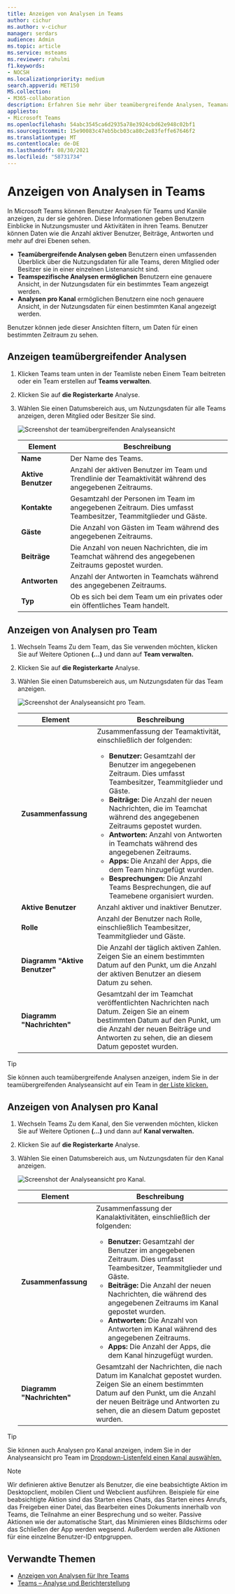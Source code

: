 ```yaml
---
title: Anzeigen von Analysen in Teams
author: cichur
ms.author: v-cichur
manager: serdars
audience: Admin
ms.topic: article
ms.service: msteams
ms.reviewer: rahulmi
f1.keywords:
- NOCSH
ms.localizationpriority: medium
search.appverid: MET150
MS.collection:
- M365-collaboration
description: Erfahren Sie mehr über teamübergreifende Analysen, Teamanalysen und Analysen pro Kanal in Teams, mit denen Benutzer Nutzungsdaten für Teams oder Kanäle sehen können, zu denen sie gehören.
appliesto:
- Microsoft Teams
ms.openlocfilehash: 54abc3545ca6d2935a78e3924cbd62e948c02bf1
ms.sourcegitcommit: 15e90083c47eb5bcb03ca80c2e83feffe67646f2
ms.translationtype: MT
ms.contentlocale: de-DE
ms.lasthandoff: 08/30/2021
ms.locfileid: "58731734"
---
```

# <a name="view-analytics-in-teams"></a>Anzeigen von Analysen in Teams

In Microsoft Teams können Benutzer Analysen für Teams und Kanäle anzeigen, zu der sie gehören. Diese Informationen geben Benutzern Einblicke in Nutzungsmuster und Aktivitäten in ihren Teams. Benutzer können Daten wie die Anzahl aktiver Benutzer, Beiträge, Antworten und mehr auf drei Ebenen sehen.

- **Teamübergreifende Analysen geben** Benutzern einen umfassenden Überblick über die Nutzungsdaten für alle Teams, deren Mitglied oder Besitzer sie in einer einzelnen Listenansicht sind.
- **Teamspezifische Analysen ermöglichen** Benutzern eine genauere Ansicht, in der Nutzungsdaten für ein bestimmtes Team angezeigt werden.
- **Analysen pro Kanal** ermöglichen Benutzern eine noch genauere Ansicht, in der Nutzungsdaten für einen bestimmten Kanal angezeigt werden.

Benutzer können jede dieser Ansichten filtern, um Daten für einen bestimmten Zeitraum zu sehen.

## <a name="view-cross-team-analytics"></a>Anzeigen teamübergreifender Analysen

1. Klicken Teams team unten in der Teamliste neben Einem Team beitreten oder ein Team erstellen auf **Teams verwalten**.
2. Klicken Sie auf **die Registerkarte** Analyse.
3. Wählen Sie einen Datumsbereich aus, um Nutzungsdaten für alle Teams anzeigen, deren Mitglied oder Besitzer Sie sind.

    ![Screenshot der teamübergreifenden Analyseansicht](../media/view-analytics-cross-team.png)

    |Element |Beschreibung  |
    |--------|-------------|
    |**Name**   |Der Name des Teams. |
    |**Aktive Benutzer**   |Anzahl der aktiven Benutzer im Team und Trendlinie der Teamaktivität während des angegebenen Zeitraums.
    |**Kontakte**   |Gesamtzahl der Personen im Team im angegebenen Zeitraum. Dies umfasst Teambesitzer, Teammitglieder und Gäste.|
    |**Gäste**   |Die Anzahl von Gästen im Team während des angegebenen Zeitraums. |
    |**Beiträge**   |Die Anzahl von neuen Nachrichten, die im Teamchat während des angegebenen Zeitraums gepostet wurden. |
    |**Antworten**   |Anzahl der Antworten in Teamchats während des angegebenen Zeitraums. |
    |**Typ**   |Ob es sich bei dem Team um ein privates oder ein öffentliches Team handelt.|

## <a name="view-per-team-analytics"></a>Anzeigen von Analysen pro Team

1. Wechseln Teams Zu dem Team, das Sie verwenden möchten, klicken Sie auf Weitere Optionen **(...)** und dann auf **Team verwalten.**
2. Klicken Sie auf **die Registerkarte** Analyse.
4. Wählen Sie einen Datumsbereich aus, um Nutzungsdaten für das Team anzeigen.  

    ![Screenshot der Analyseansicht pro Team.](../media/view-analytics-per-team.png)

    |Element |Beschreibung  |
    |--------|-------------|
    |**Zusammenfassung**   |Zusammenfassung der Teamaktivität, einschließlich der folgenden:<ul><li>**Benutzer:** Gesamtzahl der Benutzer im angegebenen Zeitraum. Dies umfasst Teambesitzer, Teammitglieder und Gäste.</li> <li>**Beiträge:** Die Anzahl der neuen Nachrichten, die im Teamchat während des angegebenen Zeitraums gepostet wurden.</li><li>**Antworten:** Anzahl von Antworten in Teamchats während des angegebenen Zeitraums.</li> <li>**Apps:** Die Anzahl der Apps, die dem Team hinzugefügt wurden.</li><li>**Besprechungen:** Die Anzahl Teams Besprechungen, die auf Teamebene organisiert wurden.</li> </ul> |
    |**Aktive Benutzer**   |Anzahl aktiver und inaktiver Benutzer.|
    |**Rolle**   |Anzahl der Benutzer nach Rolle, einschließlich Teambesitzer, Teammitglieder und Gäste.|
    |**Diagramm "Aktive Benutzer"**  |Die Anzahl der täglich aktiven Zahlen. Zeigen Sie an einem bestimmten Datum auf den Punkt, um die Anzahl der aktiven Benutzer an diesem Datum zu sehen.|
    |**Diagramm "Nachrichten"**  |Gesamtzahl der im Teamchat veröffentlichten Nachrichten nach Datum. Zeigen Sie an einem bestimmten Datum auf den Punkt, um die Anzahl der neuen Beiträge und Antworten zu sehen, die an diesem Datum gepostet wurden.|

> [!TIP]
> Sie können auch teamübergreifende Analysen anzeigen, indem Sie in der teamübergreifenden Analyseansicht auf ein Team in [der Liste klicken.](#view-cross-team-analytics)

## <a name="view-per-channel-analytics"></a>Anzeigen von Analysen pro Kanal

1. Wechseln Teams Zu dem Kanal, den Sie verwenden möchten, klicken Sie auf Weitere Optionen **(...)** und dann auf **Kanal verwalten.**
2. Klicken Sie auf **die Registerkarte** Analyse.
3. Wählen Sie einen Datumsbereich aus, um Nutzungsdaten für den Kanal anzeigen.  

    ![Screenshot der Analyseansicht pro Kanal.](../media/view-analytics-per-channel.png)

    |Element |Beschreibung  |
    |--------|-------------|
    |**Zusammenfassung**   |Zusammenfassung der Kanalaktivitäten, einschließlich der folgenden:<ul><li>**Benutzer:** Gesamtzahl der Benutzer im angegebenen Zeitraum. Dies umfasst Teambesitzer, Teammitglieder und Gäste.</li> <li>**Beiträge:** Die Anzahl der neuen Nachrichten, die während des angegebenen Zeitraums im Kanal gepostet wurden.</li><li>**Antworten:** Die Anzahl von Antworten im Kanal während des angegebenen Zeitraums.</li> <li>**Apps:** Die Anzahl der Apps, die dem Kanal hinzugefügt wurden.</li> </ul> |
    |**Diagramm "Nachrichten"**  |Gesamtzahl der Nachrichten, die nach Datum im Kanalchat gepostet wurden. Zeigen Sie an einem bestimmten Datum auf den Punkt, um die Anzahl der neuen Beiträge und Antworten zu sehen, die an diesem Datum gepostet wurden.|

> [!TIP]
> Sie können auch Analysen pro Kanal anzeigen, indem Sie in der Analyseansicht pro Team im [Dropdown-Listenfeld einen Kanal auswählen.](#view-per-team-analytics)
    
> [!NOTE]
> Wir definieren aktive Benutzer als Benutzer, die eine beabsichtigte Aktion im Desktopclient, mobilen Client und Webclient ausführen. Beispiele für eine beabsichtigte Aktion sind das Starten eines Chats, das Starten eines Anrufs, das Freigeben einer Datei, das Bearbeiten eines Dokuments innerhalb von Teams, die Teilnahme an einer Besprechung und so weiter. Passive Aktionen wie der automatische Start, das Minimieren eines Bildschirms oder das Schließen der App werden wegsend. Außerdem werden alle Aktionen für eine einzelne Benutzer-ID entpgruppen.

## <a name="related-topics"></a>Verwandte Themen

- [Anzeigen von Analysen für Ihre Teams](https://support.office.com/article/view-analytics-for-your-teams-5b8ad4b1-af34-4217-aff4-cd11a820b56b)
- [Teams – Analyse und Berichterstellung](teams-reporting-reference.md)